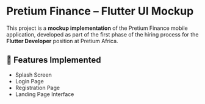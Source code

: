 # Pretium Finance – Flutter UI Mockup

This project is a **mockup implementation** of the Pretium Finance mobile application, developed as part of the first phase of the hiring process for the **Flutter Developer** position at Pretium Africa.

## 📱 Features Implemented

- Splash Screen  
- Login Page  
- Registration Page  
- Landing Page Interface

